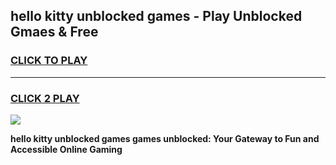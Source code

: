 
## hello kitty unblocked games - Play Unblocked Gmaes & Free
<h3>
<a href="https://news.freeplayer.one?title=hello_kitty_unblocked_games&ref=23F">CLICK TO PLAY</a></h3>
<hr>

<h3>
<a href="https://news.freeplayer.one?title=hello_kitty_unblocked_games&ref=23F">CLICK 2 PLAY</a>
  
</h3>

<a href="https://news.freeplayer.one?title=hello_kitty_unblocked_games&ref=23F/"><img src="https://clearcache.store/games.png"></a>


**hello kitty unblocked games games unblocked: Your Gateway to Fun and Accessible Online Gaming**
